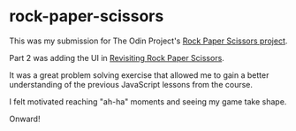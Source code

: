 # rock-paper-scissors

This was my submission for The Odin Project's [Rock Paper Scissors project](https://www.theodinproject.com/lessons/foundations-rock-paper-scissors).

Part 2 was adding the UI in [Revisiting Rock Paper Scissors](https://www.theodinproject.com/lessons/foundations-revisiting-rock-paper-scissors). 

It was a great problem solving exercise that allowed me to gain a better understanding of the previous JavaScript lessons from the course.

I felt motivated reaching "ah-ha" moments and seeing my game take shape.

Onward!